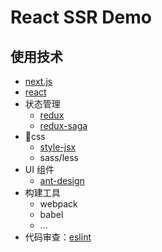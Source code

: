 # React SSR Demo 

## 使用技术

* [next.js](https://github.com/zeit/next.js)
* [react](https://github.com/facebook/react)
* 状态管理
  * [redux](https://github.com/reactjs/redux)
  * [redux-saga](https://github.com/redux-saga/redux-saga)
* css
  * [style-jsx](https://github.com/zeit/styled-jsx)
  * sass/less
* UI 组件
  * [ant-design](https://github.com/ant-design/ant-design)
* 构建工具
  * webpack
  * babel
  * ...
* 代码审查：[eslint](https://github.com/eslint/eslint)